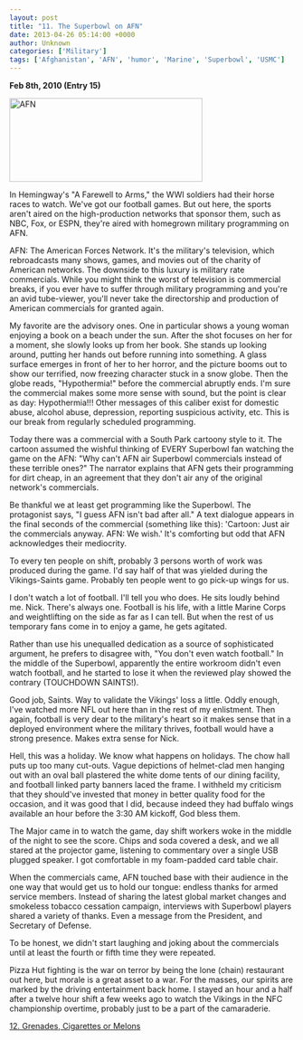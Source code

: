 ```yaml
---
layout: post
title: "11. The Superbowl on AFN"
date: 2013-04-26 05:14:00 +0000
author: Unknown
categories: ['Military']
tags: ['Afghanistan', 'AFN', 'humor', 'Marine', 'Superbowl', 'USMC']
---
```


**Feb 8th, 2010 (Entry 15)**

[<img class="size-full wp-image-224 aligncenter" src="http://thoughtrepair.wordpress.com/wp-content/uploads/2013/04/afn.jpg" alt="AFN" width="341" height="148" />](http://thoughtrepair.wordpress.com/wp-content/uploads/2013/04/afn.jpg)

In Hemingway's "A Farewell to Arms," the WWI soldiers had their horse races to watch. We've got our football games. But out here, the sports aren't aired on the high-production networks that sponsor them, such as NBC, Fox, or ESPN, they're aired with homegrown military programming on AFN.

<!--more-->

AFN: The American Forces Network. It's the military's television, which rebroadcasts many shows, games, and movies out of the charity of American networks. The downside to this luxury is military rate commercials. While you might think the worst of television is commercial breaks, if you ever have to suffer through military programming and you're an avid tube-viewer, you'll never take the directorship and production of American commercials for granted again.

My favorite are the advisory ones. One in particular shows a young woman enjoying a book on a beach under the sun. After the shot focuses on her for a moment, she slowly looks up from her book. She stands up looking around, putting her hands out before running into something. A glass surface emerges in front of her to her horror, and the picture booms out to show our terrified, now freezing character stuck in a snow globe. Then the globe reads, "Hypothermia!" before the commercial abruptly ends. I'm sure the commercial makes some more sense with sound, but the point is clear as day: Hypothermia!!! Other messages of this caliber exist for domestic abuse, alcohol abuse, depression, reporting suspicious activity, etc. This is our break from regularly scheduled programming.

Today there was a commercial with a South Park cartoony style to it. The cartoon assumed the wishful thinking of EVERY Superbowl fan watching the game on the AFN: "Why can't AFN air Superbowl commercials instead of these terrible ones?" The narrator explains that AFN gets their programming for dirt cheap, in an agreement that they don't air any of the original network's commercials.

Be thankful we at least get programming like the Superbowl. The protagonist says, "I guess AFN isn't bad after all." A text dialogue appears in the final seconds of the commercial (something like this): 'Cartoon: Just air the commercials anyway. AFN: We wish.' It's comforting but odd that AFN acknowledges their mediocrity.

To every ten people on shift, probably 3 persons worth of work was produced during the game. I'd say half of that was yielded during the Vikings-Saints game. Probably ten people went to go pick-up wings for us.

I don't watch a lot of football. I'll tell you who does. He sits loudly behind me. Nick. There's always one. Football is his life, with a little Marine Corps and weightlifting on the side as far as I can tell. But when the rest of us temporary fans come in to enjoy a game, he gets agitated.

Rather than use his unequalled dedication as a source of sophisticated argument, he prefers to disagree with, "You don't even watch football." In the middle of the Superbowl, apparently the entire workroom didn't even watch football, and he started to lose it when the reviewed play showed the contrary (TOUCHDOWN SAINTS!).

Good job, Saints. Way to validate the Vikings' loss a little. Oddly enough, I've watched more NFL out here than in the rest of my enlistment. Then again, football is very dear to the military's heart so it makes sense that in a deployed environment where the military thrives, football would have a strong presence. Makes extra sense for Nick.

Hell, this was a holiday. We know what happens on holidays. The chow hall puts up too many cut-outs. Vague depictions of helmet-clad men hanging out with an oval ball plastered the white dome tents of our dining facility, and football linked party banners laced the frame. I withheld my criticism that they should've invested that money in better quality food for the occasion, and it was good that I did, because indeed they had buffalo wings available an hour before the 3:30 AM kickoff, God bless them.

The Major came in to watch the game, day shift workers woke in the middle of the night to see the score. Chips and soda covered a desk, and we all stared at the projector game, listening to commentary over a single USB plugged speaker. I got comfortable in my foam-padded card table chair.

When the commercials came, AFN touched base with their audience in the one way that would get us to hold our tongue: endless thanks for armed service members. Instead of sharing the latest global market changes and smokeless tobacco cessation campaign, interviews with Superbowl players shared a variety of thanks. Even a message from the President, and Secretary of Defense.

To be honest, we didn't start laughing and joking about the commercials until at least the fourth or fifth time they were repeated.

Pizza Hut fighting is the war on terror by being the lone (chain) restaurant out here, but morale is a great asset to a war. For the masses, our spirits are marked by the driving entertainment back home. I stayed an hour and a half after a twelve hour shift a few weeks ago to watch the Vikings in the NFC championship overtime, probably just to be a part of the camaraderie.

[12. Grenades, Cigarettes or Melons](https://thoughtrepair.wordpress.com/2013/04/26/12-grenades-cigarettes-or-melons/)